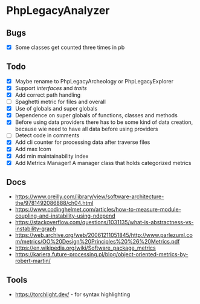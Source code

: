 # PhpLegacyAnalyzer

## Bugs

- [x] Some classes get counted three times in pb

## Todo

- [x] Maybe rename to PhpLegacyArcheology or PhpLegacyExplorer
- [x] Support _interfaces_ and _traits_
- [x] Add correct path handling
- [ ] Spaghetti metric for files and overall
- [x] Use of globals and super globals
- [x] Dependence on super globals of functions, classes and methods
- [x] Before using data providers there has to be some kind of data creation, because wie need to have all data before using providers
- [ ] Detect code in comments
- [x] Add cli counter for processing data after traverse files
- [x] Add max lcom
- [x] Add min maintainability index
- [x] Add Metrics Manager! A manager class that holds categorized metrics

## Docs

- https://www.oreilly.com/library/view/software-architecture-the/9781492086888/ch04.html
- https://www.codinghelmet.com/articles/how-to-measure-module-coupling-and-instability-using-ndepend
- https://stackoverflow.com/questions/1031135/what-is-abstractness-vs-instability-graph
- https://web.archive.org/web/20061211051845/http://www.parlezuml.com/metrics/OO%20Design%20Principles%20%26%20Metrics.pdf
- https://en.wikipedia.org/wiki/Software_package_metrics
- https://kariera.future-processing.pl/blog/object-oriented-metrics-by-robert-martin/

## Tools

- https://torchlight.dev/ - for syntax highlighting